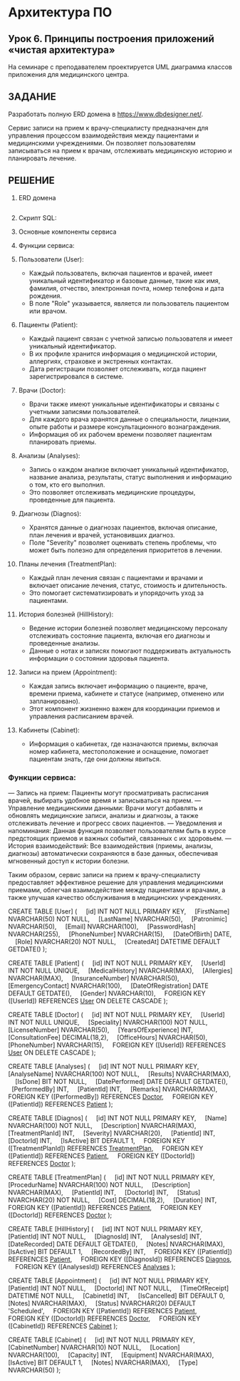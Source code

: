 # Архитектура ПО
## Урок 6. Принципы построения приложений «чистая архитектура»

На семинаре с преподавателем проектируется UML диаграмма классов приложения для медицинского центра. 

## ЗАДАНИЕ

Разработать полную ERD домена в https://www.dbdesigner.net/.

Сервис записи на прием к врачу-специалисту предназначен для управления процессом взаимодействия между пациентами и медицинскими учреждениями. Он позволяет пользователям записываться на прием к врачам, отслеживать медицинскую историю и планировать лечение. 

## РЕШЕНИЕ

1. ERD домена
   
![]()

2. Скрипт SQL:


3. Основные компоненты сервиса


4. Функции сервиса:

   

1. Пользователи (User):
   - Каждый пользователь, включая пациентов и врачей, имеет уникальный идентификатор и базовые данные, такие как имя, фамилия, отчество, электронная почта, номер телефона и дата рождения. 
   - В поле "Role" указывается, является ли пользователь пациентом или врачом.

2. Пациенты (Patient):
   - Каждый пациент связан с учетной записью пользователя и имеет уникальный идентификатор.
   - В их профиле хранится информация о медицинской истории, аллергиях, страховке и экстренных контактах.
   - Дата регистрации позволяет отслеживать, когда пациент зарегистрировался в системе.

3. Врачи (Doctor):
   - Врачи также имеют уникальные идентификаторы и связаны с учетными записями пользователей.
   - Для каждого врача хранятся данные о специальности, лицензии, опыте работы и размере консультационного вознаграждения.
   - Информация об их рабочем времени позволяет пациентам планировать приемы.

4. Анализы (Analyses):
   - Запись о каждом анализе включает уникальный идентификатор, название анализа, результаты, статус выполнения и информацию о том, кто его выполнил.
   - Это позволяет отслеживать медицинские процедуры, проведенные для пациента.

5. Диагнозы (Diagnos):
   - Хранятся данные о диагнозах пациентов, включая описание, план лечения и врачей, установивших диагноз.
   - Поле "Severity" позволяет оценивать степень проблемы, что может быть полезно для определения приоритетов в лечении.

6. Планы лечения (TreatmentPlan):
   - Каждый план лечения связан с пациентами и врачами и включает описание лечения, статус, стоимость и длительность.
   - Это помогает систематизировать и упорядочить уход за пациентами.

7. История болезней (HillHistory):
   - Ведение истории болезней позволяет медицинскому персоналу отслеживать состояние пациента, включая его диагнозы и проведенные анализы.
   - Данные о нотах и записях помогают поддерживать актуальность информации о состоянии здоровья пациента.

8. Записи на прием (Appointment):
   - Каждая запись включает информацию о пациенте, враче, времени приема, кабинете и статусе (например, отменено или запланировано).
   - Этот компонент жизненно важен для координации приемов и управления расписанием врачей.

9. Кабинеты (Cabinet):
   - Информация о кабинетах, где назначаются приемы, включая номер кабинета, местоположение и оснащение, помогает пациентам знать, где они должны явиться.

### Функции сервиса:

— Запись на прием: Пациенты могут просматривать расписания врачей, выбирать удобное время и записываться на прием.
— Управление медицинскими данными: Врачи могут добавлять и обновлять медицинские записи, анализы и диагнозы, а также отслеживать лечение и прогресс своих пациентов.
— Уведомления и напоминания: Данная функция позволяет пользователям быть в курсе предстоящих приемов и важных событий, связанных с их здоровьем.
— История взаимодействий: Все взаимодействия (приемы, анализы, диагнозы) автоматически сохраняются в базе данных, обеспечивая мгновенный доступ к истории болезни.

Таким образом, сервис записи на прием к врачу-специалисту предоставляет эффективное решение для управления медицинскими приемами, облегчая взаимодействие между пациентами и врачами, а также улучшая качество обслуживания в медицинских учреждениях.


CREATE TABLE [User] (
    [id] INT NOT NULL PRIMARY KEY,
    [FirstName] NVARCHAR(50) NOT NULL,
    [LastName] NVARCHAR(50),
    [Patronimic] NVARCHAR(50),
    [Email] NVARCHAR(100),
    [PasswordHash] NVARCHAR(255),
    [PhoneNumber] NVARCHAR(15),
    [DateOfBirth] DATE,
    [Role] NVARCHAR(20) NOT NULL,
    [CreatedAt] DATETIME DEFAULT GETDATE()
);

CREATE TABLE [Patient] (
    [id] INT NOT NULL PRIMARY KEY,
    [UserId] INT NOT NULL UNIQUE,
    [MedicalHistory] NVARCHAR(MAX),
    [Allergies] NVARCHAR(MAX),
    [InsuranceNumber] NVARCHAR(50),
    [EmergencyContact] NVARCHAR(100),
    [DateOfRegistration] DATE DEFAULT GETDATE(),
    [Gender] NVARCHAR(10),
    FOREIGN KEY ([UserId]) REFERENCES [User]([id]) ON DELETE CASCADE
);

CREATE TABLE [Doctor] (
    [id] INT NOT NULL PRIMARY KEY,
    [UserId] INT NOT NULL UNIQUE,
    [Speciality] NVARCHAR(100) NOT NULL,
    [LicenseNumber] NVARCHAR(50),
    [YearsOfExperience] INT,
    [ConsultationFee] DECIMAL(18,2),
    [OfficeHours] NVARCHAR(50),
    [PhoneNumber] NVARCHAR(15),
    FOREIGN KEY ([UserId]) REFERENCES [User]([id]) ON DELETE CASCADE
);

CREATE TABLE [Analyses] (
    [id] INT NOT NULL PRIMARY KEY,
    [AnalyseName] NVARCHAR(100) NOT NULL,
    [Results] NVARCHAR(MAX),
    [IsDone] BIT NOT NULL,
    [DatePerformed] DATE DEFAULT GETDATE(),
    [PerformedBy] INT,
    [PatientId] INT,
    [Remarks] NVARCHAR(MAX),
    FOREIGN KEY ([PerformedBy]) REFERENCES [Doctor]([id]),
    FOREIGN KEY ([PatientId]) REFERENCES [Patient]([id])
);

CREATE TABLE [Diagnos] (
    [id] INT NOT NULL PRIMARY KEY,
    [Name] NVARCHAR(100) NOT NULL,
    [Description] NVARCHAR(MAX),
    [TreatmentPlanId] INT,
    [Severity] NVARCHAR(20),
    [PatientId] INT,
    [DoctorId] INT,
    [IsActive] BIT DEFAULT 1,
    FOREIGN KEY ([TreatmentPlanId]) REFERENCES [TreatmentPlan]([id]),
    FOREIGN KEY ([PatientId]) REFERENCES [Patient]([id]),
    FOREIGN KEY ([DoctorId]) REFERENCES [Doctor]([id])
);

CREATE TABLE [TreatmentPlan] (
    [id] INT NOT NULL PRIMARY KEY,
    [ProcedurName] NVARCHAR(100) NOT NULL,
    [Description] NVARCHAR(MAX),
    [PatientId] INT,
    [DoctorId] INT,
    [Status] NVARCHAR(20) NOT NULL,
    [Cost] DECIMAL(18,2),
    [Duration] INT,
    FOREIGN KEY ([PatientId]) REFERENCES [Patient]([id]),
    FOREIGN KEY ([DoctorId]) REFERENCES [Doctor]([id])
);

CREATE TABLE [HillHistory] (
    [id] INT NOT NULL PRIMARY KEY,
    [PatientId] INT NOT NULL,
    [DiagnosId] INT,
    [AnalysesId] INT,
    [DateRecorded] DATE DEFAULT GETDATE(),
    [Notes] NVARCHAR(MAX),
    [IsActive] BIT DEFAULT 1,
    [RecordedBy] INT,
    FOREIGN KEY ([PatientId]) REFERENCES [Patient]([id]),
    FOREIGN KEY ([DiagnosId]) REFERENCES [Diagnos]([id]),
    FOREIGN KEY ([AnalysesId]) REFERENCES [Analyses]([id])
);

CREATE TABLE [Appointment] (
    [id] INT NOT NULL PRIMARY KEY,
    [PatientId] INT NOT NULL,
    [DoctorId] INT NOT NULL,
    [TimeOfReceipt] DATETIME NOT NULL,
    [CabinetId] INT,
    [IsCancelled] BIT DEFAULT 0,
    [Notes] NVARCHAR(MAX),
    [Status] NVARCHAR(20) DEFAULT 'Scheduled',
    FOREIGN KEY ([PatientId]) REFERENCES [Patient]([id]),
    FOREIGN KEY ([DoctorId]) REFERENCES [Doctor]([id]),
    FOREIGN KEY ([CabinetId]) REFERENCES [Cabinet]([id])
);

CREATE TABLE [Cabinet] (
    [id] INT NOT NULL PRIMARY KEY,
    [CabinetNumber] NVARCHAR(10) NOT NULL,
    [Location] NVARCHAR(100),
    [Capacity] INT,
    [Equipment] NVARCHAR(MAX),
    [IsActive] BIT DEFAULT 1,
    [Notes] NVARCHAR(MAX),
    [Type] NVARCHAR(50)
);
